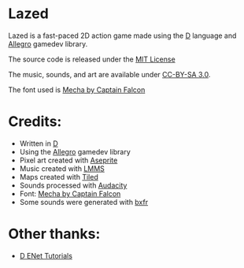 Lazed
===

Lazed is a fast-paced 2D action game made using the [D](http://dlang.org)
language and [Allegro](https://allegro.cc/) gamedev library.

The source code is released under the
[MIT License](http://opensource.org/licenses/MIT)

The music, sounds, and art are available under
[CC-BY-SA 3.0](http://creativecommons.org/licenses/by-sa/3.0/).

The font used is
[Mecha by Captain Falcon](http://www.fontspace.com/captain-falcon/mecha)

# Credits:

- Written in [D](http://dlang.org)
- Using the [Allegro](https://allegro.cc/) gamedev library
- Pixel art created with [Aseprite](http://aseprite.org)
- Music created with [LMMS](https://lmms.io)
- Maps created with [Tiled](http://mapeditor.org)
- Sounds processed with [Audacity](http://www.audacityteam.org/)
- Font: [Mecha by Captain Falcon](http://www.fontspace.com/captain-falcon/mecha)
- Some sounds were generated with [bxfr](http://www.bfxr.net/)

# Other thanks:

- [D ENet Tutorials](https://github.com/MrSmith33/enet-tutorials)
